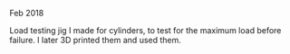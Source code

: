 Feb 2018

Load testing jig I made for cylinders, to test for the maximum load before failure. I later 3D printed them and used them.
